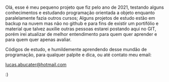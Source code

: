 Olá, esse é meu pequeno projeto que fiz pelo ano de 2021, testando alguns conhecimentos
e estudando programação orientada a objeto enquanto paralelamente fazia outros cursos; 
Alguns projetos de estudo estão em backup na nuvem mas não no github e para fins de 
existir um portifólio e material que talvez auxilie outras pessoas estarei postando aqui
no GIT, porém irei atualizar de melhor entendimento para quem quer aprender e para quem
quer apenas avaliar.

Códigos de estudo, e humildemente aprendendo desse mundão de programação, para
qualquer palpite e dica, ou até contato meu email:

lucas.abucater@hotmail.com

:)